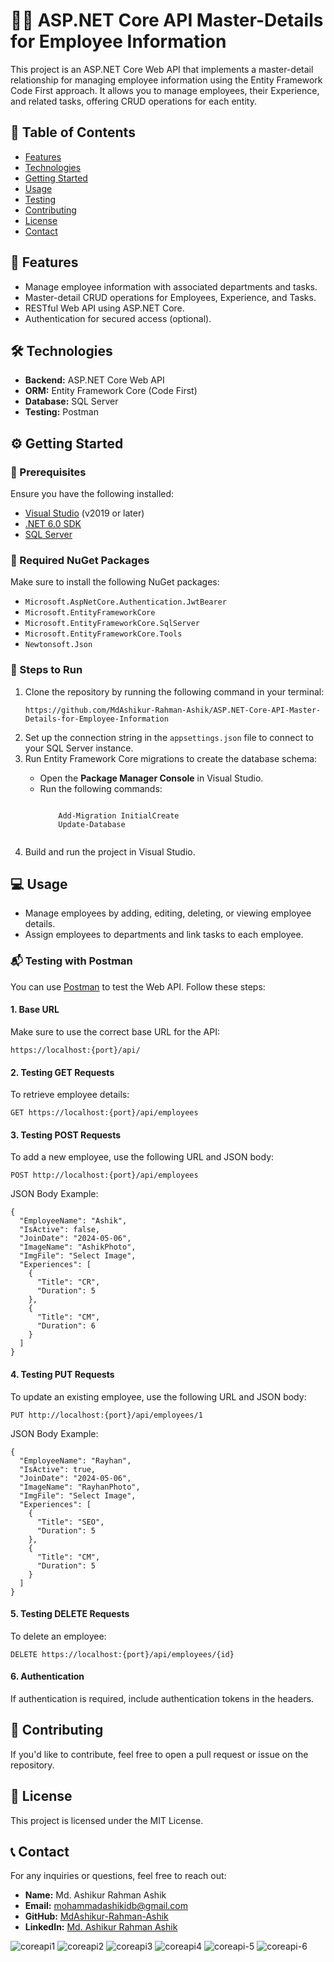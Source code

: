 <h1>👨‍💼 ASP.NET Core API Master-Details for Employee Information</h1>

<p>This project is an ASP.NET Core Web API that implements a master-detail relationship for managing employee information using the Entity Framework Code First approach. It allows you to manage employees, their Experience, and related tasks, offering CRUD operations for each entity.</p>

<h2>📑 Table of Contents</h2>
<ul>
  <li><a href="#features">Features</a></li>
  <li><a href="#technologies">Technologies</a></li>
  <li><a href="#getting-started">Getting Started</a></li>
  <li><a href="#usage">Usage</a></li>
  <li><a href="#testing">Testing</a></li>
  <li><a href="#contributing">Contributing</a></li>
  <li><a href="#license">License</a></li>
  <li><a href="#contact">Contact</a></li>
</ul>

<h2 id="features">🚀 Features</h2>
<ul>
  <li>Manage employee information with associated departments and tasks.</li>
  <li>Master-detail CRUD operations for Employees, Experience, and Tasks.</li>
  <li>RESTful Web API using ASP.NET Core.</li>
  <li>Authentication for secured access (optional).</li>
</ul>

<h2 id="technologies">🛠️ Technologies</h2>
<ul>
  <li><strong>Backend:</strong> ASP.NET Core Web API</li>
  <li><strong>ORM:</strong> Entity Framework Core (Code First)</li>
  <li><strong>Database:</strong> SQL Server</li>
  <li><strong>Testing:</strong> Postman</li>
</ul>

<h2 id="getting-started">⚙️ Getting Started</h2>
<h3>🔧 Prerequisites</h3>
<p>Ensure you have the following installed:</p>
<ul>
  <li><a href="https://visualstudio.microsoft.com/" target="_blank">Visual Studio</a> (v2019 or later)</li>
  <li><a href="https://dotnet.microsoft.com/download" target="_blank">.NET 6.0 SDK</a></li>
  <li><a href="https://www.microsoft.com/en-us/sql-server/sql-server-downloads" target="_blank">SQL Server</a></li>
</ul>

<h3>🔧 Required NuGet Packages</h3>
<p>Make sure to install the following NuGet packages:</p>
<ul>
  <li><code>Microsoft.AspNetCore.Authentication.JwtBearer</code> </li>
  <li><code>Microsoft.EntityFrameworkCore</code> </li>
  <li><code>Microsoft.EntityFrameworkCore.SqlServer</code></li>
  <li><code>Microsoft.EntityFrameworkCore.Tools</code> </li>
  <li><code>Newtonsoft.Json</code> </li>
</ul>

<h3>🔧 Steps to Run</h3>
<ol>
  <li>Clone the repository by running the following command in your terminal:</li>
  <pre><code>https://github.com/MdAshikur-Rahman-Ashik/ASP.NET-Core-API-Master-Details-for-Employee-Information</code></pre>
  <li>Set up the connection string in the <code>appsettings.json</code> file to connect to your SQL Server instance.</li>
  <li>Run Entity Framework Core migrations to create the database schema:</li>
  <ul>
    <li>Open the <strong>Package Manager Console</strong> in Visual Studio.</li>
    <li>Run the following commands:</li>
    <pre><code>
    Add-Migration InitialCreate
    Update-Database
    </code></pre>
  </ul>
  <li>Build and run the project in Visual Studio.</li>
</ol>

<h2 id="usage">💻 Usage</h2>
<ul>
  <li>Manage employees by adding, editing, deleting, or viewing employee details.</li>
  <li>Assign employees to departments and link tasks to each employee.</li>
</ul>

<h3>📬 Testing with Postman</h3>
<p>You can use <a href="https://www.postman.com/" target="_blank">Postman</a> to test the Web API. Follow these steps:</p>

<h4>1. Base URL</h4>
<p>Make sure to use the correct base URL for the API:</p>
<pre><code>https://localhost:{port}/api/</code></pre>

<h4>2. Testing GET Requests</h4>
<p>To retrieve employee details:</p>
<pre><code>GET https://localhost:{port}/api/employees</code></pre>

<h4>3. Testing POST Requests</h4>
<p>To add a new employee, use the following URL and JSON body:</p>
<pre><code>POST http://localhost:{port}/api/employees</code></pre>
<p>JSON Body Example:</p>
<pre><code>{
  "EmployeeName": "Ashik",
  "IsActive": false,
  "JoinDate": "2024-05-06",
  "ImageName": "AshikPhoto",
  "ImgFile": "Select Image",
  "Experiences": [
    {
      "Title": "CR",
      "Duration": 5
    },
    {
      "Title": "CM",
      "Duration": 6
    }
  ]
}
</code></pre>

<h4>4. Testing PUT Requests</h4>
<p>To update an existing employee, use the following URL and JSON body:</p>
<pre><code>PUT http://localhost:{port}/api/employees/1</code></pre>
<p>JSON Body Example:</p>
<pre><code>{
  "EmployeeName": "Rayhan",
  "IsActive": true,
  "JoinDate": "2024-05-06",
  "ImageName": "RayhanPhoto",
  "ImgFile": "Select Image",
  "Experiences": [
    {
      "Title": "SEO",
      "Duration": 5
    },
    {
      "Title": "CM",
      "Duration": 5
    }
  ]
}
</code></pre>

<h4>5. Testing DELETE Requests</h4>
<p>To delete an employee:</p>
<pre><code>DELETE https://localhost:{port}/api/employees/{id}</code></pre>

<h4>6. Authentication</h4>
<p>If authentication is required, include authentication tokens in the headers.</p>

<h2 id="contributing">🤝 Contributing</h2>
<p>If you'd like to contribute, feel free to open a pull request or issue on the repository.</p>

<h2 id="license">📝 License</h2>
<p>This project is licensed under the MIT License.</p>

<h2 id="contact">📞 Contact</h2>
<p>For any inquiries or questions, feel free to reach out:</p>
<ul>
  <li><strong>Name:</strong> Md. Ashikur Rahman Ashik</li>
  <li><strong>Email:</strong> <a href="mailto:mohammadashikidb@gmail.com">mohammadashikidb@gmail.com</a></li>
  <li><strong>GitHub:</strong> <a href="https://github.com/MdAshikur-Rahman-Ashik" target="_blank">MdAshikur-Rahman-Ashik</a></li>
  <li><strong>LinkedIn:</strong> <a href="https://www.linkedin.com/in/md-ashikur-rahman-ashik-560b00185" target="_blank">Md. Ashikur Rahman Ashik</a></li>
</ul>

![coreapi1](https://github.com/user-attachments/assets/2c46aa79-26e9-4124-b158-363dd7e7a52d)
![coreapi2](https://github.com/user-attachments/assets/2b011d79-67a4-4340-b439-b6d092c9fead)
![coreapi3](https://github.com/user-attachments/assets/cd91eed0-949d-4f37-b062-be88dd7f7f8e)
![coreapi4](https://github.com/user-attachments/assets/a488c1db-fefe-40d2-9e75-6e1dc93de3a4)
![coreapi-5](https://github.com/user-attachments/assets/2392e6ba-033e-415c-8982-fc7153003a91)
![coreapi-6](https://github.com/user-attachments/assets/383e0612-480b-4684-93c3-c05ab449fe9c)

